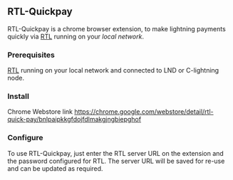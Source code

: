 ## RTL-Quickpay
RTL-Quickpay is a chrome browser extension, to make lightning payments quickly via [RTL](https://github.com/ShahanaFarooqui/RTL) running on your *local network*.

### Prerequisites
[RTL](https://github.com/ShahanaFarooqui/RTL) running on your local network and connected to LND or C-lightning node.

### Install
Chrome Webstore link
https://chrome.google.com/webstore/detail/rtl-quick-pay/bnlpaipkkgfdojfdlmakgjngbiepghof

### Configure
To use RTL-Quickpay, just enter the RTL server URL on the extension and the password configured for RTL.
The server URL will be saved for re-use and can be updated as required.
